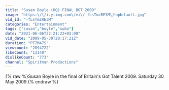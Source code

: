 ```yaml
---
title: "Susan Boyle (HQ) FINAL BGT 2009"
image: "https:\/\/i.ytimg.com\/vi\/-fLsTmzRE3M\/hqdefault.jpg"
vid_id: "-fLsTmzRE3M"
categories: "Entertainment"
tags: ["susan","boyle","subo"]
date: "2021-06-06T22:21:22+03:00"
vid_date: "2009-05-30T20:17:21Z"
duration: "PT7M47S"
viewcount: "2894722"
likeCount: "13140"
dislikeCount: "773"
channel: "Spiritman Productions"
---
```

{% raw %}Susan Boyle in the final of Britain's Got Talent 2009. Saturday 30 May 2009.{% endraw %}
